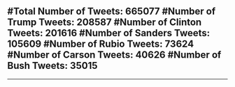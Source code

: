 #Total Number of Tweets: 665077 
#Number of Trump Tweets: 208587
#Number of Clinton Tweets: 201616
#Number of Sanders Tweets: 105609
#Number of Rubio Tweets: 73624
#Number of Carson Tweets: 40626
#Number of Bush Tweets: 35015
---
---
